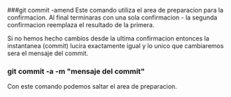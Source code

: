 ###git commit -amend
Este comando utiliza el area de preparacion para la confirmacion.
Al final terminaras con una sola confirmacion - la segunda confirmacion reemplaza el resultado de la primera.

Si no hemos hecho cambios desde la ultima confirmacion entonces la instantanea (commit) lucira exactamente igual y lo unico que cambiaremos sera el mensaje del commit.

### git commit -a -m "mensaje del commit"
Con este comando podemos saltar el area de preparacion.
